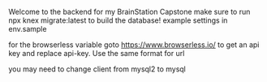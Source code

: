 Welcome to the backend for my BrainStation Capstone
make sure to run npx knex migrate:latest to build the database!
example settings in env.sample

for the browserless variable goto https://www.browserless.io/ to get an api key and replace api-key. Use the same format for url

you may need to change client from mysql2 to mysql